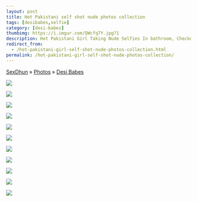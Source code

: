 ```yaml
---
layout: post
title: Hot Pakistani self shot nude photos collection
tags: [desibabes,selfie]
category: [desi-babes]
thumbimg: https://i.imgur.com/QWcfq7Y.jpg?1
description: Hot Pakistani Girl Taking Nude Selfies In bathroom, Checkout her cute boobs.
redirect_from:
  - /hot-pakistani-girl-self-shot-nude-photos-collection.html
permalink: /hot-pakistani-girl-self-shot-nude-photos-collection/
---
```


<div class="breadcrumb">
<span itemscope='itemscope' itemtype='http://data-vocabulary.org/Breadcrumb'><a href="/" itemprop="url"><span title="SexDhun" itemprop='title'>SexDhun</span></a></span>
<span itemscope='itemscope' itemtype='http://data-vocabulary.org/Breadcrumb'>&#187; <a href="/photos/" itemprop="url"><span title="Photos" itemprop='title'>Photos</span></a></span>
<span itemscope='itemscope' itemtype='http://data-vocabulary.org/Breadcrumb'>&#187; <a href="/photos/desi-babes/" itemprop="url"><span title="Desi Babes" itemprop='title'>Desi Babes</span></a></span>
</div>

<img src="https://3.bp.blogspot.com/-O8B1z6MxfJ4/Vr8ggNL8neI/AAAAAAAAA_4/Zcya18UC0pw/s1600/Hot%2BPakistani%2Bself%2Bshot%2Bnude%2Bphotos%2B%25281%2529.jpg" class="img-responsive"><br/>

<img src="https://2.bp.blogspot.com/-tUVOHKO0hhY/Vr8gjxyLJ1I/AAAAAAAABAE/IzRFdNzy64A/s1600/Hot%2BPakistani%2Bself%2Bshot%2Bnude%2Bphotos%2B%25282%2529.jpg" class="img-responsive"><br/>

<img src="https://1.bp.blogspot.com/-BSVmIke5jXE/Vr8gmxjQaSI/AAAAAAAABAM/8OJlnTqACy8/s1600/Hot%2BPakistani%2Bself%2Bshot%2Bnude%2Bphotos%2B%25283%2529.jpg" class="img-responsive"><br/>

<img src="https://1.bp.blogspot.com/-Pl8vWqOKvxA/Vr8gmdUHFKI/AAAAAAAABAI/xsyYYEK5QHM/s1600/Hot%2BPakistani%2Bself%2Bshot%2Bnude%2Bphotos%2B%25284%2529.jpg" class="img-responsive"><br/>

<img src="https://3.bp.blogspot.com/-OgxJ5ai6bzc/Vr8gnqFhoiI/AAAAAAAABAQ/EGjjNj4JH54/s1600/Hot%2BPakistani%2Bself%2Bshot%2Bnude%2Bphotos%2B%25285%2529.jpg" class="img-responsive"><br/>

<img src="https://2.bp.blogspot.com/-e3sCG2P-5eU/Vr8go2jHx9I/AAAAAAAABAU/Uc56Fnf0Lt0/s1600/Hot%2BPakistani%2Bself%2Bshot%2Bnude%2Bphotos%2B%25286%2529.jpg" class="img-responsive"><br/>

<img src="https://2.bp.blogspot.com/-0nYEUdJyUD0/Vr8gpPwhecI/AAAAAAAABAY/M1LAd4sgIFU/s1600/Hot%2BPakistani%2Bself%2Bshot%2Bnude%2Bphotos%2B%25287%2529.jpg" class="img-responsive"><br/>

<img src="https://2.bp.blogspot.com/-AOKSQhRF-To/Vr8gpQSMu_I/AAAAAAAABAc/p4TQfuIsQxc/s1600/Hot%2BPakistani%2Bself%2Bshot%2Bnude%2Bphotos%2B%25288%2529.jpg" class="img-responsive"><br/>

<img src="https://2.bp.blogspot.com/-K5r5afIgAck/Vr8gqqht-mI/AAAAAAAABAg/fXjI6aTa71w/s1600/Hot%2BPakistani%2Bself%2Bshot%2Bnude%2Bphotos%2B%25289%2529.jpg" class="img-responsive"><br/>

<img src="https://1.bp.blogspot.com/-Zr4QTJ7FgX0/Vr8ghZRwJwI/AAAAAAAAA_8/eqs0walKol4/s1600/Hot%2BPakistani%2Bself%2Bshot%2Bnude%2Bphotos%2B%252810%2529.jpg" class="img-responsive"><br/>

<img src="https://3.bp.blogspot.com/-gkTB9riBJo8/Vr8ghV0UInI/AAAAAAAABAA/odoph9NnIcY/s1600/Hot%2BPakistani%2Bself%2Bshot%2Bnude%2Bphotos%2B%252811%2529.jpg" class="img-responsive"><br/>

